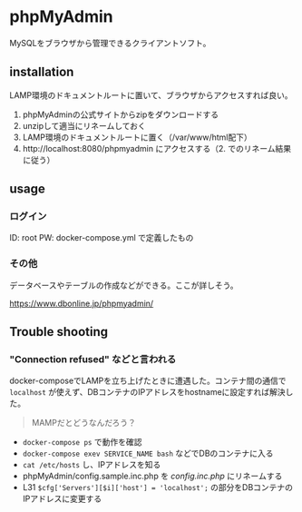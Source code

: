 # phpMyAdmin

MySQLをブラウザから管理できるクライアントソフト。

## installation

LAMP環境のドキュメントルートに置いて、ブラウザからアクセスすれば良い。

1. phpMyAdminの公式サイトからzipをダウンロードする
2. unzipして適当にリネームしておく
3. LAMP環境のドキュメントルートに置く（/var/www/html配下）
4. http://localhost:8080/phpmyadmin にアクセスする（2. でのリネーム結果に従う）

## usage

### ログイン

ID: root
PW: docker-compose.yml で定義したもの

### その他

データベースやテーブルの作成などができる。ここが詳しそう。

https://www.dbonline.jp/phpmyadmin/

## Trouble shooting

### "Connection refused" などと言われる

docker-composeでLAMPを立ち上げたときに遭遇した。コンテナ間の通信で `localhost` が使えず、DBコンテナのIPアドレスをhostnameに設定すれば解決した。

> MAMPだとどうなんだろう？

* `docker-compose ps` で動作を確認
* `docker-compose exev SERVICE_NAME bash` などでDBのコンテナに入る
* `cat /etc/hosts` し、IPアドレスを知る
* phpMyAdmin/config.sample.inc.php を *config.inc.php* にリネームする
* L31 `$cfg['Servers'][$i]['host'] = 'localhost';` の部分をDBコンテナのIPアドレスに変更する
